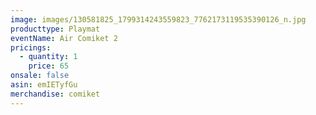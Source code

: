 ```yaml
---
image: images/130581825_1799314243559823_7762173119535390126_n.jpg
producttype: Playmat
eventName: Air Comiket 2
pricings:
  - quantity: 1
    price: 65
onsale: false
asin: emIETyfGu
merchandise: comiket
---
```

